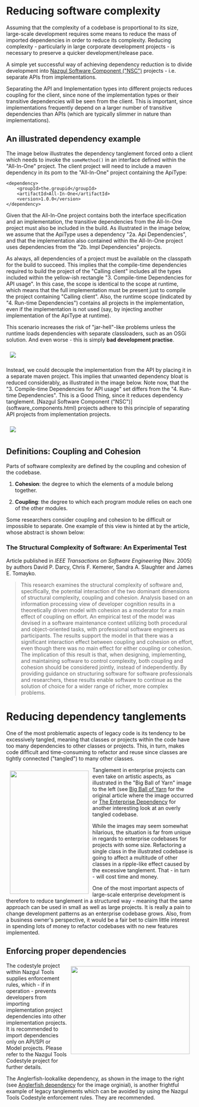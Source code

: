 # Reducing software complexity

Assuming that the complexity of a codebase is proportional to its size, large-scale
development requires some means to reduce the mass of imported dependencies in order to
reduce its complexity. Reducing complexity - particularly in large corporate development
projects - is necessary to preserve a quicker development/release pace.

A simple yet successful way of achieving dependency reduction is to divide development
into [Nazgul Software Component ("NSC")](software_components.html) projects - i.e.
separate APIs from implementations.

Separating the API and Implementation types into different projects reduces coupling
for the client, since none of the implementation types or their transitive dependencies
will be seen from the client. This is important, since implementations frequently depend on
a larger number of transitive dependencies than APIs (which are typically slimmer in nature
than implementations).

## An illustrated dependency example

The image below illustrates the dependency tanglement forced onto a client which needs to invoke
the `someMethod()` in an interface defined within the "All-In-One" project. The client project
will need to include a maven dependency in its pom to the "All-In-One" project containing the ApiType:

    <dependency>
        <groupId>the.groupid</groupId>
        <artifactId>All-In-One</artifactId>
        <version>1.0.0</version>
    </dependency>

Given that the All-In-One project contains both the interface specification and an implementation,
the transitive dependencies from the All-In-One project must also be included in the build.
As illustrated in the image below, we assume that the ApiType uses a dependency "2a. Api Dependencies",
and that the implementation also contained within the All-In-One project uses dependencies from the
"2b. Impl Dependencies" projects.

As always, all dependencies of a project must be available on the classpath for the build to succeed.
This implies that the compile-time dependencies required to build the project of the "Calling client"
includes all the types included within the yellow-ish rectangle "3. Compile-time Dependencies for API usage".
In this case, the scope is identical to the scope at runtime, which means that the full implementation
must be present just to compile the project containing "Calling client". Also, the runtime scope (indicated
by "4. Run-time Dependencies") contains all projects in the implementation, even if the implementation is not used
(say, by injecting another implementation of the ApiType at runtime).

This scenario increases the risk of "jar-hell"-like problems unless the runtime loads dependencies
with separate classloaders, such as an OSGi solution.
And even worse - this is simply **bad development practise**.

<img src="../images/plantuml/tanglements_reduction.png" style="margin:10px;" />

Instead, we could decouple the implementation from the API by placing it in a separate maven project.
This implies that unwanted dependency bloat is reduced considerably, as illustrated in the image below.
Note now, that the "3. Compile-time Dependencies for API usage" set differs from the "4. Run-time Dependencies".
This is a Good Thing, since it reduces dependency tanglement. [Nazgul Software Component ("NSC")]
(software_components.html) projects adhere to this principle of separating API projects from implementation
projects.

<img src="../images/plantuml/tanglements_reduction_noimpl.png" style="margin:10px;" />

## Definitions: Coupling and Cohesion

Parts of software complexity are defined by the coupling and cohesion of the codebase.

1. **Cohesion**: the degree to which the elements of a module belong together.

2. **Coupling**: the degree to which each program module relies on each one of the other modules.

Some researchers consider coupling and cohesion to be difficult or impossible to separate.
One example of this view is hinted at by the article, whose abstract is shown below:

### The Structural Complexity of Software: An Experimental Test

Article published in *IEEE Transactions on Software Engineering* (Nov. 2005) by
authors David P. Darcy, Chris F. Kemerer, Sandra A. Slaughter and James E. Tomayko.

> This research examines the structural complexity of software and, specifically, the potential interaction of the
> two dominant dimensions of structural complexity, coupling and cohesion. Analysis based on an information
> processing view of developer cognition results in a theoretically driven model with cohesion as a moderator for
> a main effect of coupling on effort.
> An empirical test of the model was devised in a software maintenance
> context utilizing both procedural and object-oriented tasks, with professional software engineers as participants.
> The results support the model in that there was a significant interaction effect between coupling and cohesion
> on effort, even though there was no main effect for either coupling or cohesion.
> The implication of this result is that, when designing, implementing, and
> maintaining software to control complexity, both coupling and cohesion
> should be considered jointly, instead of independently.
> By providing guidance on structuring software for software professionals and
> researchers, these results enable software to continue as the solution of choice for a wider
> range of richer, more complex problems.

# Reducing dependency tanglements

One of the most problematic aspects of legacy code is its tendency to be excessively tangled, meaning that
classes or projects within the code have too many dependencies to other classes or projects. This, in turn,
makes code difficult and time-consuming to refactor and reuse since classes are tightly connected ("tangled") to
many other classes.

<img src="../images/tanglement/big_ball_of_yarn.jpg" style="float:left; margin:10px;" width="212" height="331"
altText="Big Ball of Yarn"/> Tanglement in enterprise projects can even take on artistic aspects, as illustrated
in the "Big Ball of Yarn" image to the left (see [Big Ball of
Yarn](http://thedailywtf.com/Articles/Enterprise-Dependency-Big-Ball-of-Yarn.aspx) for the original article where
the image occurred or [The Enterprise Dependency](http://thedailywtf.com/Articles/The-Enterprise-Dependency.aspx) for
another interesting look at an overly tangled codebase.

While the images may seem somewhat hilarious, the situation is far from unique in regards to
enterprise codebases for projects with some size. Refactoring a single class in the illustrated codebase
is going to affect a multitude of other classes in a ripple-like effect caused by the excessive tanglement.
That - in turn - will cost time and money.

One of the most important aspects of large-scale enterprise development is therefore to reduce tanglement in a
structured way - meaning that the same approach can be used in small as well as large projects. It is really
a pain to change development patterns as an enterprise codebase grows. Also, from a business owner's perspective,
it would be a fair bet to claim little interest in spending lots of money to refactor codebases with no new
features implemented.

## Enforcing proper dependencies

<img src="../images/tanglement/anglerfish.jpg" style="float:right; margin:10px;" width="320" height="236"
altText="Anglerfish Dependency"/>
The codestyle project within Nazgul Tools supplies enforcement rules, which - if in operation - prevents developers
from importing implementation project dependencies into other implementation projects. It is recommended to import
dependencies only on API/SPI or Model projects. Please refer to the Nazgul Tools Codestyle project for further details.

The Anglerfish-lookalike dependency, as shown in the image to the right (see
[Anglerfish dependency](http://img.thedailywtf.com/images/201103/tes0001.jpg) for the image orginial),
is another frightful example of legacy tanglements which can be avoided by using the Nazgul Tools Codestyle
enforcement rules. They are recommended.